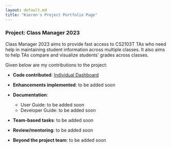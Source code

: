 ```yaml
---
layout: default.md
title: "Kieron's Project Portfolio Page"
---
```


### Project: Class Manager 2023

Class Manager 2023 aims to provide fast access to CS2103T TAs who need help in maintaining student information across multiple classes. It also aims to help TAs compare and visualize students’ grades across classes.

Given below are my contributions to the project:

* **Code contributed**: [Individual Dashboard](https://nus-cs2103-ay2324s1.github.io/tp-dashboard/?search=cikguseven&breakdown=true)

* **Enhancements implemented**: to be added soon

* **Documentation**:
    * User Guide: to be added soon
    * Developer Guide: to be added soon

* **Team-based tasks**: to be added soon

* **Review/mentoring**: to be added soon

* **Beyond the project team**: to be added soon
